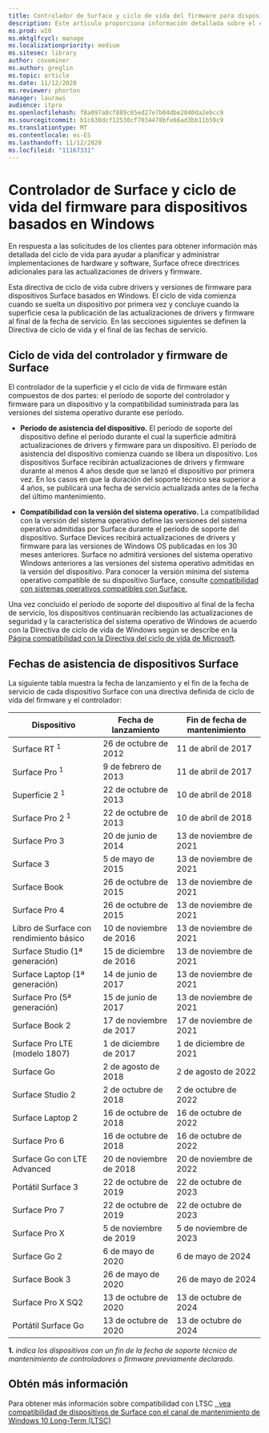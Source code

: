 ```yaml
---
title: Controlador de Surface y ciclo de vida del firmware para dispositivos basados en Windows
description: Este artículo proporciona información detallada sobre el ciclo de vida para ayudar a planear y administrar implementaciones de hardware y software.
ms.prod: w10
ms.mktglfcycl: manage
ms.localizationpriority: medium
ms.sitesec: library
author: coveminer
ms.author: greglin
ms.topic: article
ms.date: 11/12/2020
ms.reviewer: phorton
manager: laurawi
audience: itpro
ms.openlocfilehash: f8a097a8cf889c65ed27e7b04dbe2840da2ebcc9
ms.sourcegitcommit: b1c630dcf12530cf7034478bfe66ad3bb11b59c9
ms.translationtype: MT
ms.contentlocale: es-ES
ms.lasthandoff: 11/12/2020
ms.locfileid: "11167331"
---
```

# Controlador de Surface y ciclo de vida del firmware para dispositivos basados en Windows
 
En respuesta a las solicitudes de los clientes para obtener información más detallada del ciclo de vida para ayudar a planificar y administrar implementaciones de hardware y software, Surface ofrece directrices adicionales para las actualizaciones de drivers y firmware.
 
Esta directiva de ciclo de vida cubre drivers y versiones de firmware para dispositivos Surface basados en Windows. El ciclo de vida comienza cuando se suelta un dispositivo por primera vez y concluye cuando la superficie cesa la publicación de las actualizaciones de drivers y firmware al final de la fecha de servicio. En las secciones siguientes se definen la Directiva de ciclo de vida y el final de las fechas de servicio.

## Ciclo de vida del controlador y firmware de Surface
 
El controlador de la superficie y el ciclo de vida de firmware están compuestos de dos partes: el período de soporte del controlador y firmware para un dispositivo y la compatibilidad suministrada para las versiones del sistema operativo durante ese período.

- **Período de asistencia del dispositivo.** El período de soporte del dispositivo define el período durante el cual la superficie admitirá actualizaciones de drivers y firmware para un dispositivo. El período de asistencia del dispositivo comienza cuando se libera un dispositivo. Los dispositivos Surface recibirán actualizaciones de drivers y firmware durante al menos 4 años desde que se lanzó el dispositivo por primera vez. En los casos en que la duración del soporte técnico sea superior a 4 años, se publicará una fecha de servicio actualizada antes de la fecha del último mantenimiento.

- **Compatibilidad con la versión del sistema operativo.** La compatibilidad con la versión del sistema operativo define las versiones del sistema operativo admitidas por Surface durante el período de soporte del dispositivo. Surface Devices recibirá actualizaciones de drivers y firmware para las versiones de Windows OS publicadas en los 30 meses anteriores. Surface no admitirá versiones del sistema operativo Windows anteriores a las versiones del sistema operativo admitidas en la versión del dispositivo. Para conocer la versión mínima del sistema operativo compatible de su dispositivo Surface, consulte [compatibilidad con sistemas operativos compatibles con Surface.](https://support.microsoft.com/help/2858199/surface-supported-operating-systems)  

 
Una vez concluido el período de soporte del dispositivo al final de la fecha de servicio, los dispositivos continuarán recibiendo las actualizaciones de seguridad y la característica del sistema operativo de Windows de acuerdo con la Directiva de ciclo de vida de Windows según se describe en la  [Página compatibilidad con la Directiva del ciclo de vida de Microsoft](https://support.microsoft.com/hub/4095338/microsoft-lifecycle-policy).
 

## Fechas de asistencia de dispositivos Surface

La siguiente tabla muestra la fecha de lanzamiento y el fin de la fecha de servicio de cada dispositivo Surface con una directiva definida de ciclo de vida del firmware y el controlador:
 

 Dispositivo                             | Fecha de lanzamiento | Fin de fecha de mantenimiento |
| ---------------------------------- | ------------ | --------------------- |
| Surface RT <sup> 1</sup>             | 26 de octubre de 2012   | 11 de abril de 2017             |
| Surface Pro <sup> 1</sup>            | 9 de febrero de 2013     | 11 de abril de 2017             |
| Superficie 2 <sup> 1</sup>              | 22 de octubre de 2013   | 10 de abril de 2018             |
| Surface Pro 2 <sup> 1</sup>          | 22 de octubre de 2013   | 10 de abril de 2018             |
| Surface Pro 3                      | 20 de junio de 2014    | 13 de noviembre de 2021            |
| Surface 3                          | 5 de mayo de 2015     | 13 de noviembre de 2021            |
| Surface Book                       | 26 de octubre de 2015   | 13 de noviembre de 2021            |
| Surface Pro 4                      | 26 de octubre de 2015   | 13 de noviembre de 2021            |
| Libro de Surface con rendimiento básico | 10 de noviembre de 2016   | 13 de noviembre de 2021            |
| Surface Studio (1ª generación)           | 15 de diciembre de 2016   | 13 de noviembre de 2021            |
| Surface Laptop (1ª generación)           | 14 de junio de 2017    | 13 de noviembre de 2021            |
| Surface Pro (5ª generación)              | 15 de junio de 2017    | 13 de noviembre de 2021            |
| Surface Book 2                     | 17 de noviembre de 2017   | 17 de noviembre de 2021            |
| Surface Pro LTE (modelo 1807)       | 1 de diciembre de 2017    | 1 de diciembre de 2021             |
| Surface Go                         | 2 de agosto de 2018     | 2 de agosto de 2022              |
| Surface Studio 2                   | 2 de octubre de 2018    | 2 de octubre de 2022             |
| Surface Laptop 2                   | 16 de octubre de 2018   | 16 de octubre de 2022            |
| Surface Pro 6                      | 16 de octubre de 2018   | 16 de octubre de 2022            |
| Surface Go con LTE Advanced       | 20 de noviembre de 2018   | 20 de noviembre de 2022            |
| Portátil Surface 3                   | 22 de octubre de 2019   | 22 de octubre de 2023            |
| Surface Pro 7                      | 22 de octubre de 2019   | 22 de octubre de 2023            |
| Surface Pro X                      | 5 de noviembre de 2019    | 5 de noviembre de 2023             |
| Surface Go 2                       | 6 de mayo de 2020     | 6 de mayo de 2024              |
| Surface Book 3                     | 26 de mayo de 2020    | 26 de mayo de 2024             |
| Surface Pro X SQ2                  | 13 de octubre de 2020   | 13 de octubre de 2024            |
| Portátil Surface Go                  | 13 de octubre de 2020   | 13 de octubre de 2024            |

 
 **1.** *indica los dispositivos con un fin de la fecha de soporte técnico de mantenimiento de controladores o firmware previamente declarado.*
 
## Obtén más información

Para obtener más información sobre compatibilidad con LTSC [, vea compatibilidad de dispositivos de Surface con el canal de mantenimiento de Windows 10 Long-Term (LTSC)](surface-device-compatibility-with-windows-10-ltsc.md)
 
 

